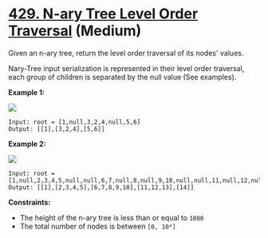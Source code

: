 # [429. N-ary Tree Level Order Traversal][link] (Medium)

[link]: https://leetcode.com/problems/n-ary-tree-level-order-traversal/

Given an n-ary tree, return the level order traversal of its nodes' values.

Nary-Tree input serialization is represented in their level order traversal, each group of children
is separated by the null value (See examples).

**Example 1:**

![](https://assets.leetcode.com/uploads/2018/10/12/narytreeexample.png)

```
Input: root = [1,null,3,2,4,null,5,6]
Output: [[1],[3,2,4],[5,6]]

```

**Example 2:**

![](https://assets.leetcode.com/uploads/2019/11/08/sample_4_964.png)

```
Input: root =
[1,null,2,3,4,5,null,null,6,7,null,8,null,9,10,null,null,11,null,12,null,13,null,null,14]
Output: [[1],[2,3,4,5],[6,7,8,9,10],[11,12,13],[14]]

```

**Constraints:**

- The height of the n-ary tree is less than or equal to `1000`
- The total number of nodes is between `[0, 10⁴]`
